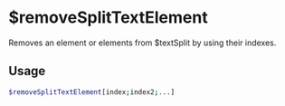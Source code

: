 # $removeSplitTextElement

Removes an element or elements from $textSplit by using their indexes.

## Usage

```bash
$removeSplitTextElement[index;index2;...]
```

